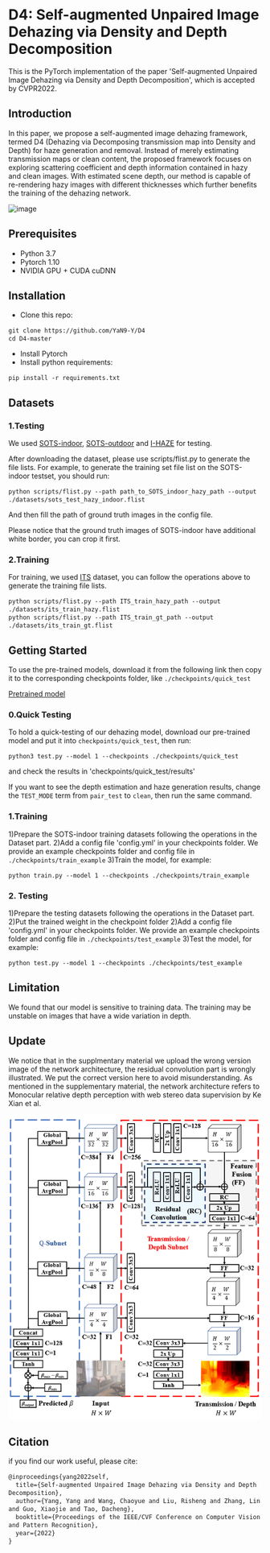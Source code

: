 D4: Self-augmented Unpaired Image Dehazing via Density and Depth Decomposition
===============================================
This is the PyTorch implementation of the paper 'Self-augmented Unpaired Image Dehazing via Density and Depth Decomposition', which is accepted by CVPR2022. 

Introduction
---------------------------------
In this paper, we propose a self-augmented image dehazing framework, termed D4 (Dehazing via Decomposing transmission map into Density and Depth) for haze generation and removal. Instead of merely estimating transmission maps or clean content, the proposed framework focuses on exploring scattering coefficient and depth information contained in hazy and clean images. With estimated scene depth, our method is capable of re-rendering hazy images with different thicknesses which further benefits the training of the dehazing network.

![image](d4.png)

Prerequisites
---------------------------------
* Python 3.7
* Pytorch 1.10
* NVIDIA GPU + CUDA cuDNN

Installation
---------------------------------
* Clone this repo:
```
git clone https://github.com/YaN9-Y/D4
cd D4-master
```
* Install Pytorch
* Install python requirements:
```
pip install -r requirements.txt
```

Datasets
---------------------------------
### 1.Testing
We used [SOTS-indoor](https://sites.google.com/view/reside-dehaze-datasets/reside-v0), [SOTS-outdoor](https://sites.google.com/view/reside-dehaze-datasets/reside-v0)  and [I-HAZE](https://data.vision.ee.ethz.ch/cvl/ntire18//i-haze/) for testing.  

After downloading the dataset, please use scripts/flist.py to generate the file lists. For example, to generate the training set file list on the SOTS-indoor testset, you should run:

```
python scripts/flist.py --path path_to_SOTS_indoor_hazy_path --output ./datasets/sots_test_hazy_indoor.flist
```

And then fill the path of ground truth images in the config file.

Please notice that the ground truth images of SOTS-indoor have additional white border, you can crop it first.

### 2.Training 
For training, we used [ITS](https://sites.google.com/view/reside-dehaze-datasets/reside-standard) dataset, you can follow the operations above to generate the training file lists.

```
python scripts/flist.py --path ITS_train_hazy_path --output ./datasets/its_train_hazy.flist
python scripts/flist.py --path ITS_train_gt_path --output ./datasets/its_train_gt.flist
```

Getting Started
--------------------------------------
To use the pre-trained models, download it from the following link then copy it to the corresponding checkpoints folder, like `./checkpoints/quick_test`

[Pretrained model](https://drive.google.com/file/d/1KLvPdNpskdVDSz0qEIP_tn-j2MwTcJAV/view?usp=sharing)

### 0.Quick Testing
To hold a quick-testing of our dehazing model, download our pre-trained model and put it into `checkpoints/quick_test`, then run:
```
python3 test.py --model 1 --checkpoints ./checkpoints/quick_test
```
and check the results in 'checkpoints/quick_test/results'

If you want to see the depth estimation and haze generation results, change the `TEST_MODE` term from `pair_test` to `clean`, then run the same command.  

### 1.Training
1)Prepare the SOTS-indoor training datasets following the operations in the Dataset part.
2)Add a config file 'config.yml' in your checkpoints folder. We provide an example checkpoints folder and config file in `./checkpoints/train_example` 
3)Train the model, for example:

```
python train.py --model 1 --checkpoints ./checkpoints/train_example
```

### 2. Testing
1)Prepare the testing datasets following the operations in the Dataset part.
2)Put the trained weight in the checkpoint folder 
2)Add a config file 'config.yml' in your checkpoints folder. We provide an example checkpoints folder and config file in `./checkpoints/test_example`
3)Test the model, for example:
```
python test.py --model 1 --checkpoints ./checkpoints/test_example
```


Limitation
--------------------------------------
We found that our model is sensitive to training data. The training may be unstable on images that have a wide variation in depth. 

Update
--------------------------------------
We notice that in the supplmentary material we upload the wrong version image of the network architecture, the residual convolution part is wrongly illustrated. We put the correct version here to avoid misunderstanding. As mentioned in the supplementary material, the network architecture refers to Monocular relative depth perception with web stereo data supervision by Ke Xian et al.

![image](network_architecture.png)


Citation
--------------------------------------
if you find our work useful, please cite:
```
@inproceedings{yang2022self,
  title={Self-augmented Unpaired Image Dehazing via Density and Depth Decomposition},
  author={Yang, Yang and Wang, Chaoyue and Liu, Risheng and Zhang, Lin and Guo, Xiaojie and Tao, Dacheng},
  booktitle={Proceedings of the IEEE/CVF Conference on Computer Vision and Pattern Recognition},
  year={2022}
}
```

